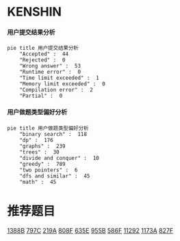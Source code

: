 # KENSHIN

<!-- tabs:start -->



#### **用户提交结果分析**

```mermaid
pie title 用户提交结果分析
    "Accepted" :  44
    "Rejected" :  0
    "Wrong answer" :  53
    "Runtime error" :  0
    "Time limit exceeded" :  1
    "Memory limit exceeded" :  0
    "Compilation error" :  2
    "Partial" :  0
```

#### **用户做题类型偏好分析**

```mermaid
pie title 用户做题类型偏好分析
    "binary search" :  118
    "dp" :  176
    "graphs" :  239
    "trees" :  30
    "divide and conquer" :  10
    "greedy" :  789
    "two pointers" :  6
    "dfs and similar" :  45
    "math" :  45
```



<!-- tabs:end -->
# 推荐题目
[1388B](https://codeforces.com/contest/1388/problem/B)
[797C](https://codeforces.com/contest/797/problem/C)
[219A](https://codeforces.com/contest/219/problem/A)
[808F](https://codeforces.com/contest/808/problem/F)
[635E](https://codeforces.com/contest/635/problem/E)
[955B](https://codeforces.com/contest/955/problem/B)
[586F](https://codeforces.com/contest/586/problem/F)
[11292](https://codeforces.com/contest/1129/problem/2)
[1173A](https://codeforces.com/contest/1173/problem/A)
[827F](https://codeforces.com/contest/827/problem/F)

